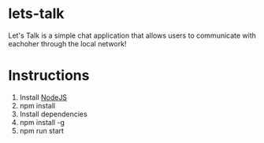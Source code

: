# lets-talk
Let's Talk is a simple chat application that allows users to communicate with eachoher through the local network!
# Instructions
1. Install [NodeJS](https://nodejs.org/en/download/)
2. npm install
3. Install dependencies
4. npm install -g
5. npm run start
